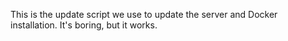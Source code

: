 This is the update script we use to update the server and Docker installation. It's boring, but it works. 

